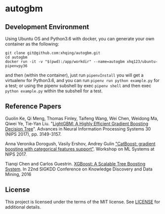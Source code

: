 # autogbm
## Development Environment
Using Ubuntu OS and Python3.6 with docker, you can generate your own container as the following:
```
git clone git@github.com:xhqing/autogbm.git
cd autogbm
docker run -it -v "$(pwd):/app/workdir" --name=autogbm xhq123/ubuntu-pipenvpy36
```
and then (within the container), just run `pipenvInstall` you will get a virtualenv for Python3.6, and you can run `pipenv run python example.py` for a test; or using the pipenv subshell by exec `pipenv shell` and then exec `python example.py` within the subshell for a test.

## Reference Papers
Guolin Ke, Qi Meng, Thomas Finley, Taifeng Wang, Wei Chen, Weidong Ma, Qiwei Ye, Tie-Yan Liu. "[LightGBM: A Highly Efficient Gradient Boosting Decision Tree](https://papers.nips.cc/paper/6907-lightgbm-a-highly-efficient-gradient-boosting-decision-tree)". Advances in Neural Information Processing Systems 30 (NIPS 2017), pp. 3149-3157.

Anna Veronika Dorogush, Vasily Ershov, Andrey Gulin ["CatBoost: gradient boosting with categorical features support"](http://learningsys.org/nips17/assets/papers/paper_11.pdf). Workshop on ML Systems at NIPS 2017.

Tianqi Chen and Carlos Guestrin. [XGBoost: A Scalable Tree Boosting System](http://arxiv.org/abs/1603.02754). In 22nd SIGKDD Conference on Knowledge Discovery and Data Mining, 2016


## License
This project is licensed under the terms of the MIT license. See [LICENSE](https://github.com/xhqing/autogbm/blob/master/LICENSE) for additional details.
